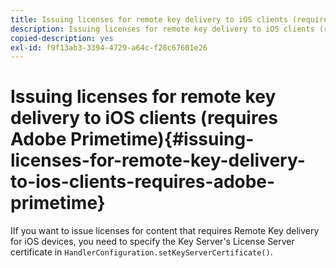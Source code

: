 ```yaml
---
title: Issuing licenses for remote key delivery to iOS clients (requires Adobe Primetime)
description: Issuing licenses for remote key delivery to iOS clients (requires Adobe Primetime)
copied-description: yes
exl-id: f9f13ab3-3394-4729-a64c-f28c67601e26
---
```

# Issuing licenses for remote key delivery to iOS clients (requires Adobe Primetime){#issuing-licenses-for-remote-key-delivery-to-ios-clients-requires-adobe-primetime}

IIf you want to issue licenses for content that requires Remote Key delivery for iOS devices, you need to specify the Key Server's License Server certificate in `HandlerConfiguration.setKeyServerCertificate()`.
